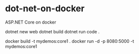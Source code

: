 # dot-net-on-docker
ASP.NET Core on docker

dotnet new web 
dotnet build 
dotnet run 
code . 

docker build -t mydemos:core1 .
docker run -d -p 8080:5000 -t mydemos:core1
